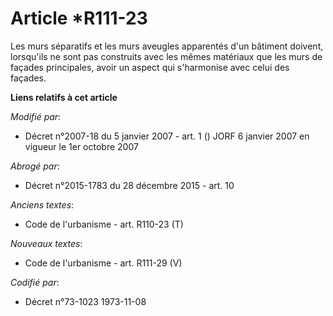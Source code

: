 # Article *R111-23

Les murs séparatifs et les murs aveugles apparentés d'un bâtiment doivent, lorsqu'ils ne sont pas construits avec les mêmes
matériaux que les murs de façades principales, avoir un aspect qui s'harmonise avec celui des façades.

**Liens relatifs à cet article**

_Modifié par_:

  - Décret n°2007-18 du 5 janvier 2007 - art. 1 () JORF 6 janvier 2007 en vigueur le 1er octobre 2007

_Abrogé par_:

  - Décret n°2015-1783 du 28 décembre 2015 - art. 10

_Anciens textes_:

  - Code de l'urbanisme - art. R110-23 (T)

_Nouveaux textes_:

  - Code de l'urbanisme - art. R111-29 (V)

_Codifié par_:

  - Décret n°73-1023 1973-11-08
